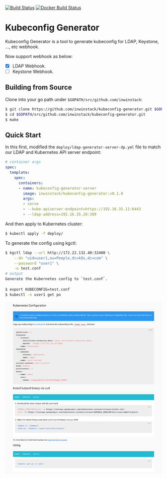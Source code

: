 [![Build Status](https://travis-ci.org/inwinstack/kubeconfig-generator.svg?branch=master)](https://travis-ci.org/inwinstack/kubeconfig-generator) [![Docker Build Status](https://img.shields.io/docker/build/inwinstack/kubeconfig-generator.svg)](https://hub.docker.com/r/inwinstack/kubeconfig-generator/)
# Kubeconfig Generator
Kubeconfig Generator is a tool to generate kubeconfig for LDAP, Keystone, ..., etc webhook.

Now support webhook as below:
* [x] LDAP Webhook.
* [ ] Keystone Webhook.

## Building from Source
Clone into your go path under `$GOPATH/src/github.com/inwinstack`:
```sh
$ git clone https://github.com/inwinstack/kubeconfig-generator.git $GOPATH/src/github.com/inwinstack/kubeconfig-generator.git
$ cd $GOPATH/src/github.com/inwinstack/kubeconfig-generator.git
$ make
```

## Quick Start
In this first, modified the `deploy/ldap-generator-server-dp.yml` file to match our LDAP and Kubernetes API server endpoint:
```yml
# container args
spec:
  template:
    spec:
      containers:
      - name: kubeconfig-generator-server
        image: inwinstack/kubeconfig-generator:v0.1.0
        args:
        - serve
        - --kube-apiserver-endpoint=https://192.16.35.11:6443
        - --ldap-address=192.16.35.20:389
```

And then apply to Kubernetes cluster:
```sh
$ kubectl apply -f deploy/
```

To generate the config using kgctl:
```sh
$ kgctl ldap --url http://172.22.132.40:32400 \
    --dn "uid=user1,ou=People,dc=k8s,dc=com" \
    --password "user1" \
    -o test.conf
# output
Generate the Kubernetes config to `test.conf`.

$ export KUBECONFIG=test.conf
$ kubectl -n user1 get po
```

![web-ui](snapshots/home.png)
